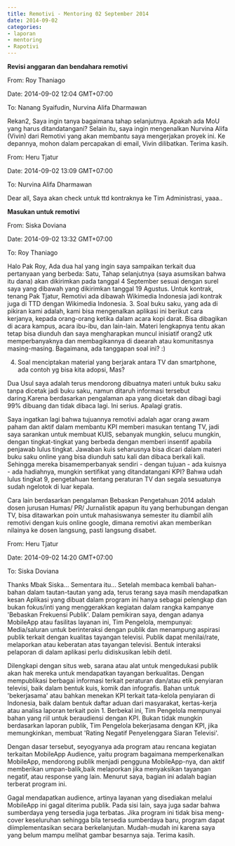```yaml
---
title: Remotivi - Mentoring 02 September 2014
date: 2014-09-02
categories:
- laporan
- mentoring
- Rapotivi
---
```


**Revisi anggaran dan bendahara remotivi**

From: Roy Thaniago 

Date: 2014-09-02 12:04 GMT+07:00 

To: Nanang Syaifudin, Nurvina Alifa Dharmawan

Rekan2, 
Saya ingin tanya bagaimana tahap selanjutnya. Apakah ada MoU yang harus ditandatangani? Selain itu, saya ingin mengenalkan 
Nurvina Alifa (Vivin) dari Remotivi yang akan membantu saya mengerjakan proyek ini. 
Ke depannya, mohon dalam percapakan di email, Vivin dilibatkan. Terima kasih.


From: Heru Tjatur 

Date: 2014-09-02 13:09 GMT+07:00 

To: Nurvina Alifa Dharmawan

Dear all, 
Saya akan check untuk ttd kontraknya ke Tim Administrasi, yaaa..


**Masukan untuk remotivi**

From: Siska Doviana 

Date: 2014-09-02 13:32 GMT+07:00 

To: Roy Thaniago 

Halo Pak Roy, 
Ada dua hal yang ingin saya sampaikan terkait dua pertanyaan yang berbeda: 
Satu, 
Tahap selanjutnya (saya asumsikan bahwa itu dana) akan dikirimkan pada tanggal 4 September sesuai dengan surel saya yang dibawah yang dikirimkan tanggal 19 Agustus. 
Untuk kontrak, tenang Pak Tjatur, Remotivi ada dibawah Wikimedia Indonesia jadi kontrak juga di TTD dengan Wikimedia Indonesia.
3. Soal buku saku, yang ada di pikiran kami adalah, kami bisa mengenalkan aplikasi ini berikut cara kerjanya, kepada orang-orang ketika dalam acara kopi darat. Bisa dibagikan di acara kampus, acara ibu-ibu, dan lain-lain. Materi lengkapnya tentu akan tetap bisa diunduh dan saya mengharapkan muncul inisiatif orang2 utk memperbanyaknya dan membagikannya di daearah atau komunitasnya masing-masing. Bagaimana, ada tanggapan soal ini? :)

4. Soal menciptakan material yang berjarak antara TV dan smartphone, ada contoh yg bisa kita adopsi, Mas?

Dua 
Usul saya adalah terus mendorong dibuatnya materi untuk buku saku tanpa dicetak jadi buku saku, namun ditaruh informasi tersebut daring.Karena berdasarkan pengalaman apa yang dicetak dan dibagi bagi 99% dibuang dan tidak dibaca lagi. Ini serius. Apalagi gratis.

Saya ingatkan lagi bahwa tujuannya remotivi adalah agar orang awam paham dan aktif dalam membantu KPI memberi masukan tentang TV, jadi saya sarankan untuk membuat KUIS, sebanyak mungkin, selucu mungkin, dengan tingkat-tingkat yang berbeda dengan memberi insentif apabila penjawab lulus tingkat. Jawaban kuis seharusnya bisa dicari dalam materi buku saku online yang bisa diunduh satu kali dan dibaca berkali kali. Sehingga mereka bisamemperbanyak sendiri - dengan tujuan - ada kuisnya - ada hadiahnya, mungkin sertifikat yang ditandatangani KPI? Bahwa udah lulus tingkat 9, pengetahuan tentang peraturan TV dan segala sesuatunya sudah ngelotok di luar kepala.

Cara lain berdasarkan pengalaman Bebaskan Pengetahuan 2014 adalah dosen jurusan Humas/ PR/ Jurnalistik apapun itu yang berhubungan dengan TV, bisa ditawarkan poin untuk mahasiswanya semester itu diambil alih remotivi dengan kuis online google, dimana remotivi akan memberikan nilainya ke dosen langsung, pasti langsung disabet.


From: Heru Tjatur 

Date: 2014-09-02 14:20 GMT+07:00 

To: Siska Doviana 

Thanks Mbak Siska... 
Sementara itu... 
Setelah membaca kembali bahan-bahan dalam tautan-tautan yang ada, terus terang saya masih mendapatkan kesan Aplikasi yang dibuat dalam program ini hanya sebagai pelengkap dan bukan fokus/inti yang menggerakkan kegiatan dalam rangka kampanye 'Bebaskan Frekuensi Publik'. Dalam pemikiran saya, dengan adanya MobileApp atau fasilitas layanan ini, Tim Pengelola, mempunyai:
Media/saluran untuk berinteraksi dengan publik dan menampung aspirasi publik terkait dengan kualitas tayangan televisi. Publik dapat menilai/rate, melaporkan atau keberatan atas tayangan televisi. Bentuk interaksi pelaporan di dalam aplikasi perlu didiskusikan lebih detil.

Dilengkapi dengan situs web, sarana atau alat untuk mengedukasi publik akan hak mereka untuk mendapatkan tayangan berkualitas. Dengan mempublikasi berbagai informasi terkait peraturan dan/atau etik penyiaran televisi, baik dalam bentuk kuis, komik dan infografis.
Bahan untuk 'bekerjasama' atau bahkan menekan KPI terkait tata-kelola penyiaran di Indonesia, baik dalam bentuk daftar aduan dari masyarakat, kertas-kerja atau analisa laporan terkait poin 1. Berbekal ini, Tim Pengelola mempunyai bahan yang riil untuk beraudiensi dengan KPI. Bukan tidak mungkin berdasarkan laporan publik, Tim Pengelola bekerjasama dengan KPI, jika memungkinkan, membuat 'Rating Negatif Penyelenggara Siaran Televisi'.

Dengan dasar tersebut, seyogyanya ada program atau rencana kegiatan terkaitan MobileApp Audience, yaitu program bagaimana memperkenalkan MobileApp, mendorong publik menjadi pengguna MobileApp-nya, dan aktif memberikan umpan-balik,baik melaporkan jika menyaksikan tayangan negatif, atau response yang lain. Menurut saya, bagian ini adalah bagian terberat program ini.

Gagal mendapatkan audience, artinya layanan yang disediakan melalui MobileApp ini gagal diterima publik. Pada sisi lain, saya juga sadar bahwa sumberdaya yeng tersedia juga terbatas. Jika program ini tidak bisa meng-cover keseluruhan sehingga bila tersedia sumberdaya baru, program dapat diimplementasikan secara berkelanjutan. Mudah-mudah ini karena saya yang belum mampu melihat gambar besarnya saja. Terima kasih.
